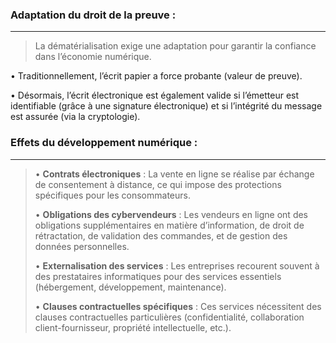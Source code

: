 
### **Adaptation du droit de la preuve** :
	
---
>La dématérialisation exige une adaptation pour garantir la confiance dans l’économie numérique.
>
   • Traditionnellement, l’écrit papier a force probante (valeur de preuve).
>   
   • Désormais, l’écrit électronique est également valide si l’émetteur est identifiable (grâce à une signature électronique) et si l’intégrité du message est assurée (via la cryptologie).

### **Effets du développement numérique** :

---
> • **Contrats électroniques** : La vente en ligne se réalise par échange de consentement à distance, ce qui impose des protections spécifiques pour les consommateurs.
> 
> • **Obligations des cybervendeurs** : Les vendeurs en ligne ont des obligations supplémentaires en matière d’information, de droit de rétractation, de validation des commandes, et de gestion des données personnelles.
> 
>  • **Externalisation des services** : Les entreprises recourent souvent à des prestataires informatiques pour des services essentiels (hébergement, développement, maintenance).
>  
>  • **Clauses contractuelles spécifiques** : Ces services nécessitent des clauses contractuelles particulières (confidentialité, collaboration client-fournisseur, propriété intellectuelle, etc.).